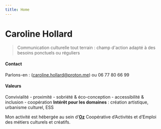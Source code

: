 ```yaml
---
title: Home
---
```


# Caroline Hollard

> Communication culturelle tout terrain : champ d'action adapté à des besoins ponctuels ou réguliers

#### Contact
Parlons-en : (caroline.hollard@proton.me) ou 06 77 80 66 99

#### Valeurs
Convivialité - proximité - sobriété & éco-conception - accessibilité & inclusion - coopération 
**Intérêt pour les domaines** : création artistique, urbanisme culturel, ESS

Mon activité est hébergée au sein d’[**Oz**](https://www.oz-coop.fr/ "Oz") Coopérative d’Activités et d’Emploi des métiers culturels et créatifs.
